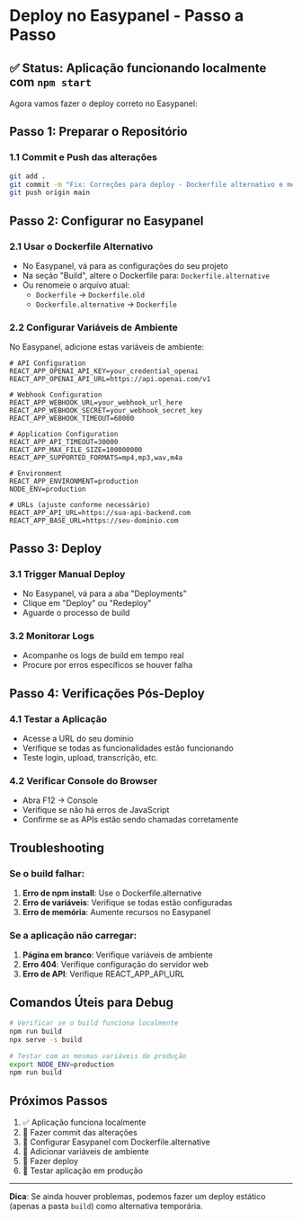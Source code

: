 # Deploy no Easypanel - Passo a Passo

## ✅ Status: Aplicação funcionando localmente com `npm start`

Agora vamos fazer o deploy correto no Easypanel:

## Passo 1: Preparar o Repositório

### 1.1 Commit e Push das alterações
```bash
git add .
git commit -m "Fix: Correções para deploy - Dockerfile alternativo e melhorias"
git push origin main
```

## Passo 2: Configurar no Easypanel

### 2.1 Usar o Dockerfile Alternativo
- No Easypanel, vá para as configurações do seu projeto
- Na seção "Build", altere o Dockerfile para: `Dockerfile.alternative`
- Ou renomeie o arquivo atual:
  - `Dockerfile` → `Dockerfile.old`
  - `Dockerfile.alternative` → `Dockerfile`

### 2.2 Configurar Variáveis de Ambiente
No Easypanel, adicione estas variáveis de ambiente:

```env
# API Configuration
REACT_APP_OPENAI_API_KEY=your_credential_openai
REACT_APP_OPENAI_API_URL=https://api.openai.com/v1

# Webhook Configuration
REACT_APP_WEBHOOK_URL=your_webhook_url_here
REACT_APP_WEBHOOK_SECRET=your_webhook_secret_key
REACT_APP_WEBHOOK_TIMEOUT=60000

# Application Configuration
REACT_APP_API_TIMEOUT=30000
REACT_APP_MAX_FILE_SIZE=100000000
REACT_APP_SUPPORTED_FORMATS=mp4,mp3,wav,m4a

# Environment
REACT_APP_ENVIRONMENT=production
NODE_ENV=production

# URLs (ajuste conforme necessário)
REACT_APP_API_URL=https://sua-api-backend.com
REACT_APP_BASE_URL=https://seu-dominio.com
```

## Passo 3: Deploy

### 3.1 Trigger Manual Deploy
- No Easypanel, vá para a aba "Deployments"
- Clique em "Deploy" ou "Redeploy"
- Aguarde o processo de build

### 3.2 Monitorar Logs
- Acompanhe os logs de build em tempo real
- Procure por erros específicos se houver falha

## Passo 4: Verificações Pós-Deploy

### 4.1 Testar a Aplicação
- Acesse a URL do seu domínio
- Verifique se todas as funcionalidades estão funcionando
- Teste login, upload, transcrição, etc.

### 4.2 Verificar Console do Browser
- Abra F12 → Console
- Verifique se não há erros de JavaScript
- Confirme se as APIs estão sendo chamadas corretamente

## Troubleshooting

### Se o build falhar:
1. **Erro de npm install**: Use o Dockerfile.alternative
2. **Erro de variáveis**: Verifique se todas estão configuradas
3. **Erro de memória**: Aumente recursos no Easypanel

### Se a aplicação não carregar:
1. **Página em branco**: Verifique variáveis de ambiente
2. **Erro 404**: Verifique configuração do servidor web
3. **Erro de API**: Verifique REACT_APP_API_URL

## Comandos Úteis para Debug

```bash
# Verificar se o build funciona localmente
npm run build
npx serve -s build

# Testar com as mesmas variáveis de produção
export NODE_ENV=production
npm run build
```

## Próximos Passos
1. ✅ Aplicação funciona localmente
2. 🔄 Fazer commit das alterações
3. 🔄 Configurar Easypanel com Dockerfile.alternative
4. 🔄 Adicionar variáveis de ambiente
5. 🔄 Fazer deploy
6. 🔄 Testar aplicação em produção

---

**Dica**: Se ainda houver problemas, podemos fazer um deploy estático (apenas a pasta `build`) como alternativa temporária.
